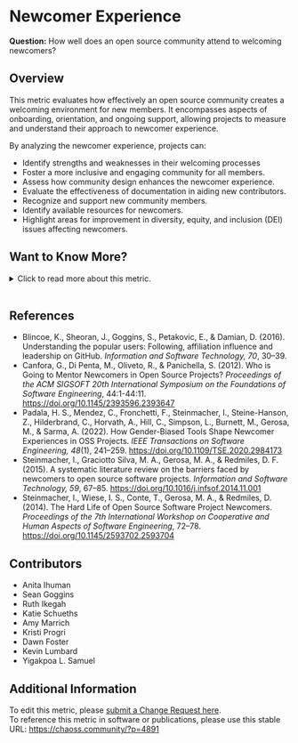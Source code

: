 # Newcomer Experience

**Question:** How well does an open source community attend to welcoming newcomers?

## Overview

This metric evaluates how effectively an open source community creates a welcoming environment for new members. It encompasses aspects of onboarding, orientation, and ongoing support, allowing projects to measure and understand their approach to newcomer experience.

By analyzing the newcomer experience, projects can:

*   Identify strengths and weaknesses in their welcoming processes
*   Foster a more inclusive and engaging community for all members.
*   Assess how community design enhances the newcomer experience.
*   Evaluate the effectiveness of documentation in aiding new contributors.
*   Recognize and support new community members.
*   Identify available resources for newcomers.
*   Highlight areas for improvement in diversity, equity, and inclusion (DEI) issues affecting newcomers.

## Want to Know More?

<span markdown="1"><details>

<summary>Click to read more about this metric.</summary>

### Data Collection Strategies

#### Quantitative

*   Track subsequent contributions from first-time contributors to assess engagement.
*   Monitor [New Contributors Closing Issues](https://chaoss.community/?p=3615) to evaluate new contributor activity.

#### Qualitative

*   Conduct surveys that include newcomer experience questions, such as:
    *   Likert scale items (1-x):
        *   I feel welcome in the community.
        *   I feel like I am making a contribution to the community.
        *   I am satisfied with the current community structure.
        *   I would like to help more in the community.
        *   I have the ability to have an impact in the community.
        *   The community treats new members well.
    *   Open-ended questions, such as:
        *   What does the community lack that you wish it didn’t (e.g., more in-person events, DEI research)?
        *   What obstacles did you encounter when starting with the community (e.g., difficulty finding information, meeting times)?
*   Evaluate the effectiveness of:
    *   Mentorship programs aimed at newcomers.
    *   Newcomer onboarding training.
    *   Peer-to-peer mentorship within the community.
    *   Project Documentation via related metrics:
        *   [Documentation Discoverability](https://chaoss.community/metric-documentation-discoverability/)
        *   [Documentation Accessibility](https://chaoss.community/metric-documentation-accessibility/)
        *   [Documentation Usability](https://chaoss.community/metric-documentation-usability/)

### Filters

The newcomer experience can be filtered by:

*   [Member Demographics](https://chaoss.community/metric-project-demographics/)
*   [Types of Contributions](https://chaoss.community/metric-types-of-contributions/)
*   Amount of prior open source experience.
*   Time between a newcomer’s first and subsequent engagements.
*   [New contributors](https://chaoss.community/metric-new-contributors/)
*   [Occasional contributors](https://chaoss.community/metric-occasional-contributors/)
*   [Inactive contributors](https://chaoss.community/metric-inactive-contributors/)

</details></span><br>

## References

*   Blincoe, K., Sheoran, J., Goggins, S., Petakovic, E., & Damian, D. (2016). Understanding the popular users: Following, affiliation influence and leadership on GitHub. *Information and Software Technology, 70*, 30–39.
*   Canfora, G., Di Penta, M., Oliveto, R., & Panichella, S. (2012). Who is Going to Mentor Newcomers in Open Source Projects? *Proceedings of the ACM SIGSOFT 20th International Symposium on the Foundations of Software Engineering*, 44:1-44:11. <https://doi.org/10.1145/2393596.2393647>
*   Padala, H. S., Mendez, C., Fronchetti, F., Steinmacher, I., Steine-Hanson, Z., Hilderbrand, C., Horvath, A., Hill, C., Simpson, L., Burnett, M., Gerosa, M., & Sarma, A. (2022). How Gender-Biased Tools Shape Newcomer Experiences in OSS Projects. *IEEE Transactions on Software Engineering, 48*(1), 241–259. <https://doi.org/10.1109/TSE.2020.2984173>
*   Steinmacher, I., Graciotto Silva, M. A., Gerosa, M. A., & Redmiles, D. F. (2015). A systematic literature review on the barriers faced by newcomers to open source software projects. *Information and Software Technology, 59*, 67–85. <https://doi.org/10.1016/j.infsof.2014.11.001>
*   Steinmacher, I., Wiese, I. S., Conte, T., Gerosa, M. A., & Redmiles, D. (2014). The Hard Life of Open Source Software Project Newcomers. *Proceedings of the 7th International Workshop on Cooperative and Human Aspects of Software Engineering*, 72–78. <https://doi.org/10.1145/2593702.2593704>

## Contributors

- Anita Ihuman 
- Sean Goggins 
- Ruth Ikegah 
- Katie Schueths 
- Amy Marrich 
- Kristi Progri 
- Dawn Foster
- Kevin Lumbard
- Yigakpoa L. Samuel

## Additional Information

To edit this metric, please [submit a Change Request here](https://github.com/chaoss/wg-dei/blob/main/focus-areas/project-and-community/newcomer-experience.md).<br>
To reference this metric in software or publications, please use this stable URL: <https://chaoss.community/?p=4891>

<!-- # For groupings in the knowledge base
Context tags: Newcomer Engagement, Community Inclusivity, DEI Issues
Keyword tags: Onboarding, Open Source Contribution, Mentorship, Community Support
-->
